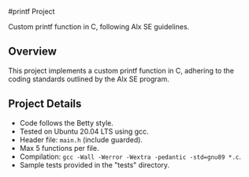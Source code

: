 #printf Project

Custom printf function in C, following Alx SE guidelines.

## Overview

This project implements a custom printf function in C,
adhering to the coding standards outlined by the Alx SE program.

## Project Details

- Code follows the Betty style.
- Tested on Ubuntu 20.04 LTS using gcc.
- Header file: `main.h` (include guarded).
- Max 5 functions per file.
- Compilation: `gcc -Wall -Werror -Wextra -pedantic -std=gnu89 *.c`.
- Sample tests provided in the "tests" directory.
